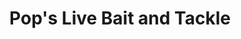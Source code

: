 ---
title: "Pop's Live Bait and Tackle"
url: /altavista/pops-live-bait-and-tackle/
shop: fishing
---